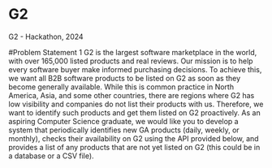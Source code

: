 # G2
G2 - Hackathon, 2024

#Problem Statement 1 
G2 is the largest software marketplace in the world, with over 165,000 listed 
products and real reviews. Our mission is to help every software buyer make 
informed purchasing decisions. To achieve this, we want all B2B software products to 
be listed on G2 as soon as they become generally available. While this is common 
practice in North America, Asia, and some other countries, there are regions where 
G2 has low visibility and companies do not list their products with us. Therefore, we 
want to identify such products and get them listed on G2 proactively. As an aspiring 
Computer Science graduate, we would like you to develop a system that periodically 
identifies new GA products (daily, weekly, or monthly), checks their availability on G2 
using the API provided below, and provides a list of any products that are not yet 
listed on G2 (this could be in a database or a CSV file). 
